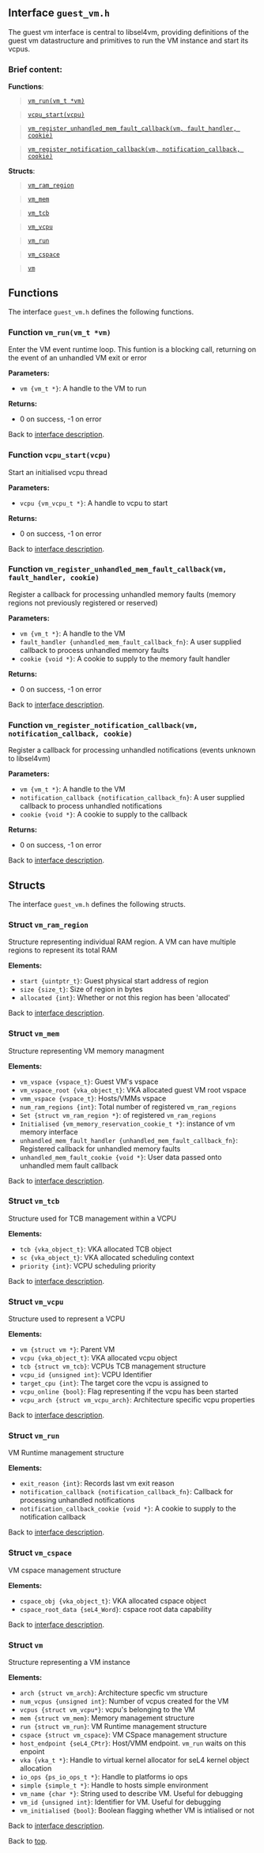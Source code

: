 <!--
     Copyright 2020, Data61
     Commonwealth Scientific and Industrial Research Organisation (CSIRO)
     ABN 41 687 119 230.

     This software may be distributed and modified according to the terms of
     the BSD 2-Clause license. Note that NO WARRANTY is provided.
     See "LICENSE_BSD2.txt" for details.

     @TAG(DATA61_BSD)
-->

## Interface `guest_vm.h`

The guest vm interface is central to libsel4vm, providing definitions of the guest vm datastructure and
primitives to run the VM instance and start its vcpus.

### Brief content:

**Functions**:

> [`vm_run(vm_t *vm)`](#function-vm_runvm_t-vm)

> [`vcpu_start(vcpu)`](#function-vcpu_startvcpu)

> [`vm_register_unhandled_mem_fault_callback(vm, fault_handler, cookie)`](#function-vm_register_unhandled_mem_fault_callbackvm-fault_handler-cookie)

> [`vm_register_notification_callback(vm, notification_callback, cookie)`](#function-vm_register_notification_callbackvm-notification_callback-cookie)



**Structs**:

> [`vm_ram_region`](#struct-vm_ram_region)

> [`vm_mem`](#struct-vm_mem)

> [`vm_tcb`](#struct-vm_tcb)

> [`vm_vcpu`](#struct-vm_vcpu)

> [`vm_run`](#struct-vm_run)

> [`vm_cspace`](#struct-vm_cspace)

> [`vm`](#struct-vm)


## Functions

The interface `guest_vm.h` defines the following functions.

### Function `vm_run(vm_t *vm)`

Enter the VM event runtime loop.
This funtion is a blocking call, returning on the event of an unhandled VM exit or error

**Parameters:**

- `vm {vm_t *}`: A handle to the VM to run

**Returns:**

- 0 on success, -1 on error

Back to [interface description](#module-guest_vmh).

### Function `vcpu_start(vcpu)`

Start an initialised vcpu thread

**Parameters:**

- `vcpu {vm_vcpu_t *}`: A handle to vcpu to start

**Returns:**

- 0 on success, -1 on error

Back to [interface description](#module-guest_vmh).

### Function `vm_register_unhandled_mem_fault_callback(vm, fault_handler, cookie)`

Register a callback for processing unhandled memory faults (memory regions not previously registered or reserved)

**Parameters:**

- `vm {vm_t *}`: A handle to the VM
- `fault_handler {unhandled_mem_fault_callback_fn}`: A user supplied callback to process unhandled memory faults
- `cookie {void *}`: A cookie to supply to the memory fault handler

**Returns:**

- 0 on success, -1 on error

Back to [interface description](#module-guest_vmh).

### Function `vm_register_notification_callback(vm, notification_callback, cookie)`

Register a callback for processing unhandled notifications (events unknown to libsel4vm)

**Parameters:**

- `vm {vm_t *}`: A handle to the VM
- `notification_callback {notification_callback_fn}`: A user supplied callback to process unhandled notifications
- `cookie {void *}`: A cookie to supply to the callback

**Returns:**

- 0 on success, -1 on error

Back to [interface description](#module-guest_vmh).


## Structs

The interface `guest_vm.h` defines the following structs.

### Struct `vm_ram_region`

Structure representing individual RAM region. A VM can have multiple regions to represent its total RAM

**Elements:**

- `start {uintptr_t}`: Guest physical start address of region
- `size {size_t}`: Size of region in bytes
- `allocated {int}`: Whether or not this region has been 'allocated'

Back to [interface description](#module-guest_vmh).

### Struct `vm_mem`

Structure representing VM memory managment

**Elements:**

- `vm_vspace {vspace_t}`: Guest VM's vspace
- `vm_vspace_root {vka_object_t}`: VKA allocated guest VM root vspace
- `vmm_vspace {vspace_t}`: Hosts/VMMs vspace
- `num_ram_regions {int}`: Total number of registered `vm_ram_regions`
- `Set {struct vm_ram_region *}`: of registered `vm_ram_regions`
- `Initialised {vm_memory_reservation_cookie_t *}`: instance of vm memory interface
- `unhandled_mem_fault_handler {unhandled_mem_fault_callback_fn}`: Registered callback for unhandled memory faults
- `unhandled_mem_fault_cookie {void *}`: User data passed onto unhandled mem fault callback

Back to [interface description](#module-guest_vmh).

### Struct `vm_tcb`

Structure used for TCB management within a VCPU

**Elements:**

- `tcb {vka_object_t}`: VKA allocated TCB object
- `sc {vka_object_t}`: VKA allocated scheduling context
- `priority {int}`: VCPU scheduling priority

Back to [interface description](#module-guest_vmh).

### Struct `vm_vcpu`

Structure used to represent a VCPU

**Elements:**

- `vm {struct vm *}`: Parent VM
- `vcpu {vka_object_t}`: VKA allocated vcpu object
- `tcb {struct vm_tcb}`: VCPUs TCB management structure
- `vcpu_id {unsigned int}`: VCPU Identifier
- `target_cpu {int}`: The target core the vcpu is assigned to
- `vcpu_online {bool}`: Flag representing if the vcpu has been started
- `vcpu_arch {struct vm_vcpu_arch}`: Architecture specific vcpu properties

Back to [interface description](#module-guest_vmh).

### Struct `vm_run`

VM Runtime management structure

**Elements:**

- `exit_reason {int}`: Records last vm exit reason
- `notification_callback {notification_callback_fn}`: Callback for processing unhandled notifications
- `notification_callback_cookie {void *}`: A cookie to supply to the notification callback

Back to [interface description](#module-guest_vmh).

### Struct `vm_cspace`

VM cspace management structure

**Elements:**

- `cspace_obj {vka_object_t}`: VKA allocated cspace object
- `cspace_root_data {seL4_Word}`: cspace root data capability

Back to [interface description](#module-guest_vmh).

### Struct `vm`

Structure representing a VM instance

**Elements:**

- `arch {struct vm_arch}`: Architecture specfic vm structure
- `num_vcpus {unsigned int}`: Number of vcpus created for the VM
- `vcpus {struct vm_vcpu*}`: vcpu's belonging to the VM
- `mem {struct vm_mem}`: Memory management structure
- `run {struct vm_run}`: VM Runtime management structure
- `cspace {struct vm_cspace}`: VM CSpace management structure
- `host_endpoint {seL4_CPtr}`: Host/VMM endpoint. `vm_run` waits on this enpoint
- `vka {vka_t *}`: Handle to virtual kernel allocator for seL4 kernel object allocation
- `io_ops {ps_io_ops_t *}`: Handle to platforms io ops
- `simple {simple_t *}`: Handle to hosts simple environment
- `vm_name {char *}`: String used to describe VM. Useful for debugging
- `vm_id {unsigned int}`: Identifier for VM. Useful for debugging
- `vm_initialised {bool}`: Boolean flagging whether VM is intialised or not

Back to [interface description](#module-guest_vmh).


Back to [top](#).

